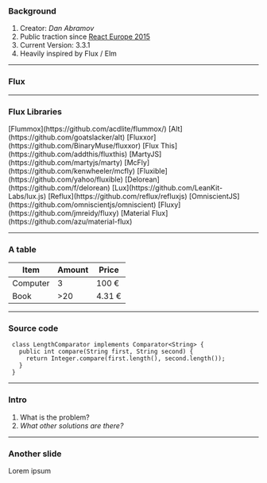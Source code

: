 <!-- .slide: data-background="img/background-orange-orig.jpg" -->

### Background
1. Creator: *Dan Abramov*
1. Public traction since [React Europe 2015](https://www.react-europe.org/2015/2015.html)
1. Current Version: 3.3.1
1. Heavily inspired by Flux / Elm

---
### Flux
<!-- .slide: data-state="flux" data-background-size="90%" data-background="img/flux-diagram-white-background.png" -->

---

### Flux Libraries

<section tagcloud large>
    [Flummox](https://github.com/acdlite/flummox/)
    [Alt](https://github.com/goatslacker/alt)
    [Fluxxor](https://github.com/BinaryMuse/fluxxor)
    [Flux This](https://github.com/addthis/fluxthis)
    [MartyJS](https://github.com/martyjs/marty)
    [McFly](https://github.com/kenwheeler/mcfly)
    [Fluxible](https://github.com/yahoo/fluxible)
    [Delorean](https://github.com/f/delorean)
    [Lux](https://github.com/LeanKit-Labs/lux.js)
    [Reflux](https://github.com/reflux/refluxjs)
    [OmniscientJS](https://github.com/omniscientjs/omniscient)
    [Fluxy](https://github.com/jmreidy/fluxy)
    [Material Flux](https://github.com/azu/material-flux)
 </section>

---

### A table

<table>
    <thead>
        <tr>
            <th>Item</th>
            <th>Amount</th>
            <th>Price</th>
        </tr>
    </thead>
    <tbody>
        <tr>
            <td>Computer</td>
            <td>3</td>
            <td>100 €</td>
        </tr>
        <tr>
            <td>Book</td>
            <td>&gt;20</td>
            <td>4.31 €</td>
        </tr>
    </tr></tbody>
</table>

---

### Source code

```
 class LengthComparator implements Comparator<String> {
   public int compare(String first, String second) {
     return Integer.compare(first.length(), second.length());
   }
 }
```

---

### Intro

<!-- .slide: data-background="img/background-orange-orig.jpg" -->

1. What is the problem?
1. *What other solutions are there?*


---

### Another slide

Lorem ipsum
